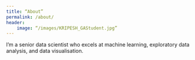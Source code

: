 ```yaml
---
title: “About”
permalink: /about/
header:
    image: “/images/KRIPESH_GAStudent.jpg”
---
```


I’m a senior data scientist who excels at machine learning, exploratory data analysis,
and data visualisation.
